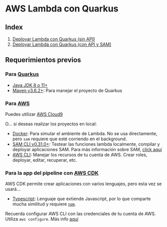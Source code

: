 # AWS Lambda con Quarkus

## Index
1. [Deployar Lambda con Quarkus (sin API)](simple-lambda/simple-lambda.md)
2. [Deployar Lambda con Quarkus (con API y SAM)](api-sam-lambda/api-sam-lambda.md)

## Requerimientos previos
### Para [Quarkus](https://quarkus.io/get-started/)
* [Java JDK 8 o 11+](https://adoptopenjdk.net/)
* [Maven v3.6.2+](https://maven.apache.org/): Para manejar el proyecto de Quarkus

### Para [AWS](https://cicd.serverlessworkshops.io/setup.html)
Puedes utilizar [AWS Cloud9](https://aws.amazon.com/cloud9/)

O... si deseas realizar los proyectos en local:
* [Docker](https://www.docker.com/products/docker-desktop): Para simular el ambiente de Lambda. No se usa directamente, pero `sam` requiere que esté corriendo en el background.
* [SAM CLI v0.31.0+](https://docs.aws.amazon.com/serverless-application-model/latest/developerguide/serverless-sam-cli-install.html): Testear las funciones lambda localmente, compilar y deployar aplicaciones SAM. Para más información sobre SAM, [click aquí](whats-sam.md)
* [AWS CLI](https://docs.aws.amazon.com/cli/latest/userguide/cli-chap-install.html): Manejar los recursos de tu cuenta de AWS. Crear roles, deployar, editar, recuperar, etc.

### Para la app del pipeline con [AWS CDK](https://docs.aws.amazon.com/it_it/cdk/latest/guide/home.html)
AWS CDK permite crear aplicaciones con varios lenguajes, pero esta vez se usará...
* [Typescript](https://www.typescriptlang.org/#installation): Lenguaje que extiende Javascript, por lo que comparte mucha similitud y requiere [`npm`](https://docs.npmjs.com/downloading-and-installing-node-js-and-npm).


Recuerda configurar AWS CLI con las credenciales de tu cuenta de AWS. Utiliza `aws configure`. Más info [aquí](https://docs.aws.amazon.com/cli/latest/userguide/cli-configure-quickstart.html)
